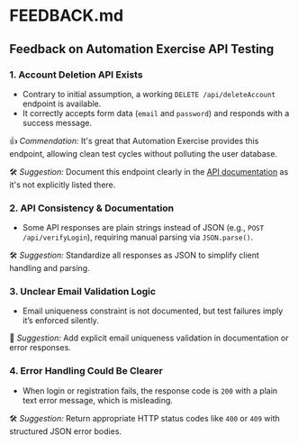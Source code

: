 
# FEEDBACK.md

## Feedback on Automation Exercise API Testing

### 1. Account Deletion API Exists
- Contrary to initial assumption, a working `DELETE /api/deleteAccount` endpoint is available.
- It correctly accepts form data (`email` and `password`) and responds with a success message.

👍 *Commendation:* It's great that Automation Exercise provides this endpoint, allowing clean test cycles without polluting the user database.

🛠️ *Suggestion:* Document this endpoint clearly in the [API documentation](https://automationexercise.com/api_list) as it's not explicitly listed there.

### 2. API Consistency & Documentation
- Some API responses are plain strings instead of JSON (e.g., `POST /api/verifyLogin`), requiring manual parsing via `JSON.parse()`.

🛠️ *Suggestion:* Standardize all responses as JSON to simplify client handling and parsing.

### 3. Unclear Email Validation Logic
- Email uniqueness constraint is not documented, but test failures imply it’s enforced silently.

📌 *Suggestion:* Add explicit email uniqueness validation in documentation or error responses.

### 4. Error Handling Could Be Clearer
- When login or registration fails, the response code is `200` with a plain text error message, which is misleading.

🛠️ *Suggestion:* Return appropriate HTTP status codes like `400` or `409` with structured JSON error bodies.
